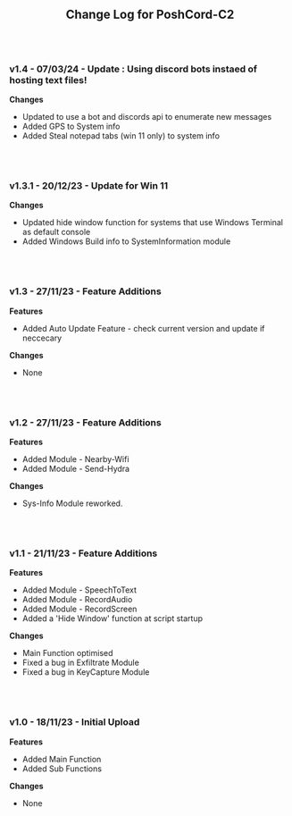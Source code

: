 <div align="left">

<h2 align="center"> Change Log for PoshCord-C2 </h2>

<br><br>

<h3 align="left"> v1.4 - 07/03/24 - Update : Using discord bots instaed of hosting text files!</h3>

**Changes**
- Updated to use a bot and discords api to enumerate new messages
- Added GPS to System info
- Added Steal notepad tabs (win 11 only) to system info

<br><br>

<h3 align="left"> v1.3.1 - 20/12/23 - Update for Win 11</h3>

**Changes**
- Updated hide window function for systems that use Windows Terminal as default console
- Added Windows Build info to SystemInformation module

<br><br>

<h3 align="left"> v1.3 - 27/11/23 - Feature Additions </h3>

**Features**
- Added Auto Update Feature - check current version and update if neccecary

**Changes**
- None

<br><br>

<h3 align="left"> v1.2 - 27/11/23 - Feature Additions </h3>

**Features**
- Added Module - Nearby-Wifi
- Added Module - Send-Hydra

**Changes**
- Sys-Info Module reworked.

<br><br>


<h3 align="left"> v1.1 - 21/11/23 - Feature Additions </h3>

**Features**
- Added Module - SpeechToText
- Added Module - RecordAudio
- Added Module - RecordScreen
- Added a 'Hide Window' function at script startup

**Changes**
- Main Function optimised
- Fixed a bug in Exfiltrate Module
- Fixed a bug in KeyCapture Module

<br><br>

<h3 align="left"> v1.0 - 18/11/23 - Initial Upload</h3>

**Features**
- Added Main Function
- Added Sub Functions

**Changes**
- None

<br><br>


</div>
